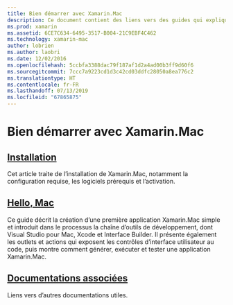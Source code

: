 ```yaml
---
title: Bien démarrer avec Xamarin.Mac
description: Ce document contient des liens vers des guides qui expliquent comment installer Xamarin.Mac et fournissent une procédure pas à pas illustrant comment générer un exemple d’application Xamarin.Mac.
ms.prod: xamarin
ms.assetid: 6CE7C634-6495-3517-B004-21C9EBF4C462
ms.technology: xamarin-mac
author: lobrien
ms.author: laobri
ms.date: 12/02/2016
ms.openlocfilehash: 5ccbfa3388dac79f187af1d2a4ad00b3ff9d60f6
ms.sourcegitcommit: 7ccc7a9223cd1d3c42cd03ddfc28050a8ea776c2
ms.translationtype: HT
ms.contentlocale: fr-FR
ms.lasthandoff: 07/13/2019
ms.locfileid: "67865875"
---
```

# <a name="getting-started-with-xamarinmac"></a>Bien démarrer avec Xamarin.Mac

## <a name="installationmacget-startedinstallationmd"></a>[Installation](~/mac/get-started/installation.md)

Cet article traite de l’installation de Xamarin.Mac, notamment la configuration requise, les logiciels prérequis et l’activation.

## <a name="hello-macmacget-startedhello-macmd"></a>[Hello, Mac](~/mac/get-started/hello-mac.md)

Ce guide décrit la création d’une première application Xamarin.Mac simple et introduit dans le processus la chaîne d’outils de développement, dont Visual Studio pour Mac, Xcode et Interface Builder. Il présente également les outlets et actions qui exposent les contrôles d’interface utilisateur au code, puis montre comment générer, exécuter et tester une application Xamarin.Mac.

## <a name="related-documentationmacget-startedrelatedmd"></a>[Documentations associées](~/mac/get-started/related.md)

Liens vers d’autres documentations utiles.
